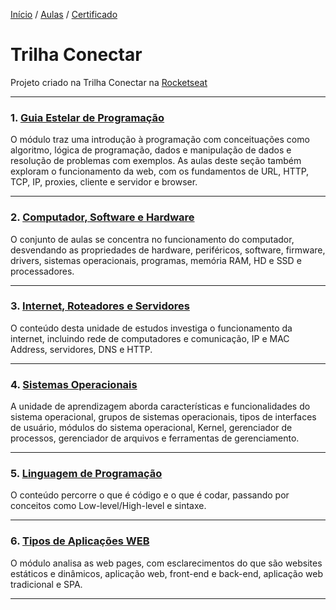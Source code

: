 [Início](https://github.com/Thalyalm/rocketseat-trilha-conectar) /
[Aulas](https://github.com/Thalyalm/rocketseat-trilha-conectar/tree/main/aulas) /
[Certificado](https://github.com/Thalyalm/rocketseat-trilha-conectar/tree/main/certificado/certificado-trilha-conectar.pdf)


# Trilha Conectar

Projeto criado na Trilha Conectar na [Rocketseat](https://www.rocketseat.com.br/)

---

### 1. [Guia Estelar de Programação]()

O módulo traz uma introdução à programação com conceituações como algoritmo, lógica de programação, dados e manipulação de dados e resolução de problemas com exemplos. As aulas deste seção também exploram o funcionamento da web, com os fundamentos de URL, HTTP, TCP, IP, proxies, cliente e servidor e browser.

---

### 2. [Computador, Software e Hardware]()

O conjunto de aulas se concentra no funcionamento do computador, desvendando as propriedades de hardware, periféricos, software, firmware, drivers, sistemas operacionais, programas, memória RAM, HD e SSD e processadores.

---

### 3. [Internet, Roteadores e Servidores]()

O conteúdo desta unidade de estudos investiga o funcionamento da internet, incluindo rede de computadores e comunicação, IP e MAC Address, servidores, DNS e HTTP.

---

### 4. [Sistemas Operacionais]()

A unidade de aprendizagem aborda características e funcionalidades do sistema operacional, grupos de sistemas operacionais, tipos de interfaces de usuário, módulos do sistema operacional, Kernel, gerenciador de processos, gerenciador de arquivos e ferramentas de gerenciamento.

---

### 5. [Linguagem de Programação]()

O conteúdo percorre o que é código e o que é codar, passando por conceitos como Low-level/High-level e sintaxe.

---

### 6. [Tipos de Aplicações WEB]()

O módulo analisa as web pages, com esclarecimentos do que são websites estáticos e dinâmicos, aplicação web, front-end e back-end, aplicação web tradicional e SPA.

---